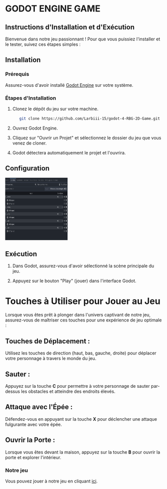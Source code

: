 # GODOT ENGINE GAME

## Instructions d'Installation et d'Exécution

Bienvenue dans notre jeu passionnant ! Pour que vous puissiez l'installer et le tester, suivez ces étapes simples :

## Installation

### Prérequis

Assurez-vous d'avoir installé [Godot Engine](https://godotengine.org/) sur votre système.

### Étapes d'Installation

1. Clonez le dépôt du jeu sur votre machine.

	```bash
	   git clone https://github.com/Larbiii-15/godot-4-RBG-2D-Game.git
	```

2. Ouvrez Godot Engine.

3. Cliquez sur "Ouvrir un Projet" et sélectionnez le dossier du jeu que vous venez de cloner.

4. Godot détectera automatiquement le projet et l'ouvrira.

## Configuration

<img src="config_button.png" width="200" height="200">

## Exécution

1. Dans Godot, assurez-vous d'avoir sélectionné la scène principale du jeu.

2. Appuyez sur le bouton "Play" (jouer) dans l'interface Godot.

# Touches à Utiliser pour Jouer au Jeu

Lorsque vous êtes prêt à plonger dans l'univers captivant de notre jeu, assurez-vous de maîtriser ces touches pour une expérience de jeu optimale :

## Touches de Déplacement :

Utilisez les touches de direction (haut, bas, gauche, droite) pour déplacer votre personnage à travers le monde du jeu.

## Sauter :

Appuyez sur la touche **C** pour permettre à votre personnage de sauter par-dessus les obstacles et atteindre des endroits élevés.

## Attaque avec l'Épée :

Défendez-vous en appuyant sur la touche **X** pour déclencher une attaque fulgurante avec votre épée.

## Ouvrir la Porte :

Lorsque vous êtes devant la maison, appuyez sur la touche **B** pour ouvrir la porte et explorer l'intérieur.

### Notre jeu

Vous pouvez jouer à notre jeu en cliquant [ici](https://sae-6-1-final.vercel.app).
